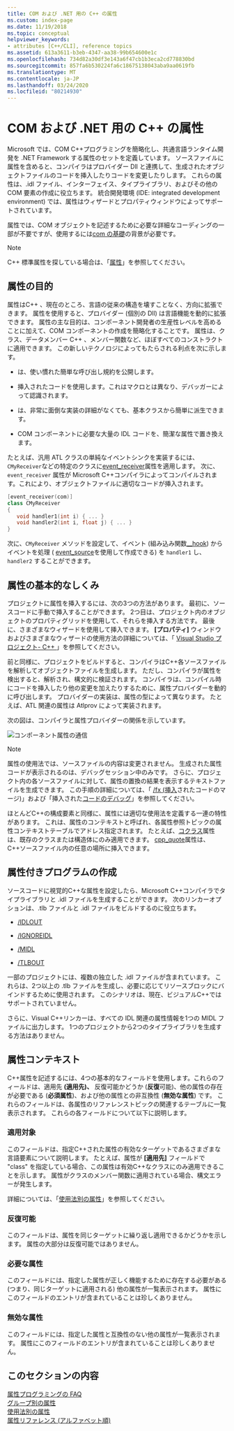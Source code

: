 ```yaml
---
title: COM および .NET 用の C++ の属性
ms.custom: index-page
ms.date: 11/19/2018
ms.topic: conceptual
helpviewer_keywords:
- attributes [C++/CLI], reference topics
ms.assetid: 613a3611-b3eb-4347-aa38-99b654600e1c
ms.openlocfilehash: 734d82a30df3e143a6f47cb1b3eca2cd778830bd
ms.sourcegitcommit: 857fa6b530224fa6c18675138043aba9aa0619fb
ms.translationtype: MT
ms.contentlocale: ja-JP
ms.lasthandoff: 03/24/2020
ms.locfileid: "80214930"
---
```

# <a name="c-attributes-for-com-and-net"></a>COM および .NET 用の C++ の属性

Microsoft では、COM C++プログラミングを簡略化し、共通言語ランタイム開発を .NET Framework する属性のセットを定義しています。 ソースファイルに属性を含めると、コンパイラはプロバイダー Dll と連携して、生成されたオブジェクトファイルのコードを挿入したりコードを変更したりします。 これらの属性は、.idl ファイル、インターフェイス、タイプライブラリ、およびその他の COM 要素の作成に役立ちます。 統合開発環境 (IDE: integrated development environment) では、属性はウィザードとプロパティウィンドウによってサポートされています。

属性では、COM オブジェクトを記述するために必要な詳細なコーディングの一部が不要ですが、使用するには[com の基礎](/windows/win32/com/the-component-object-model)の背景が必要です。

> [!NOTE]
> C++ 標準属性を探している場合は、「[属性](../../cpp/attributes.md)」を参照してください。

## <a name="purpose-of-attributes"></a>属性の目的

属性はC++ 、現在のところ、言語の従来の構造を壊すことなく、方向に拡張できます。 属性を使用すると、プロバイダー (個別の Dll) は言語機能を動的に拡張できます。 属性の主な目的は、コンポーネント開発者の生産性レベルを高めることに加えて、COM コンポーネントの作成を簡略化することです。 属性は、クラス、データメンバー C++ 、メンバー関数など、ほぼすべてのコンストラクトに適用できます。 この新しいテクノロジによってもたらされる利点を次に示します。

- は、使い慣れた簡単な呼び出し規約を公開します。

- 挿入されたコードを使用します。これはマクロとは異なり、デバッガーによって認識されます。

- は、非常に面倒な実装の詳細がなくても、基本クラスから簡単に派生できます。

- COM コンポーネントに必要な大量の IDL コードを、簡潔な属性で置き換えます。

たとえば、汎用 ATL クラスの単純なイベントシンクを実装するには、`CMyReceiver`などの特定のクラスに[event_receiver](event-receiver.md)属性を適用します。 次に、`event_receiver` 属性が Microsoft C++コンパイラによってコンパイルされます。これにより、オブジェクトファイルに適切なコードが挿入されます。

```cpp
[event_receiver(com)]
class CMyReceiver
{
   void handler1(int i) { ... }
   void handler2(int i, float j) { ... }
}
```

次に、`CMyReceiver` メソッドを設定して、イベント (組み込み関数[__hook](../../cpp/hook.md)) からイベントを処理 ( [event_source](event-source.md)を使用して作成できる) を `handler1` し、`handler2` することができます。

## <a name="basic-mechanics-of-attributes"></a>属性の基本的なしくみ

プロジェクトに属性を挿入するには、次の3つの方法があります。 最初に、ソースコードに手動で挿入することができます。 2つ目は、プロジェクト内のオブジェクトのプロパティグリッドを使用して、それらを挿入する方法です。 最後に、さまざまなウィザードを使用して挿入できます。 **[プロパティ]** ウィンドウおよびさまざまなウィザードの使用方法の詳細については、「 [Visual Studio プロジェクト- C++ ](../../build/creating-and-managing-visual-cpp-projects.md)」を参照してください。

前と同様に、プロジェクトをビルドすると、コンパイラはC++各ソースファイルを解析してオブジェクトファイルを生成します。 ただし、コンパイラが属性を検出すると、解析され、構文的に検証されます。 コンパイラは、コンパイル時にコードを挿入したり他の変更を加えたりするために、属性プロバイダーを動的に呼び出します。 プロバイダーの実装は、属性の型によって異なります。 たとえば、ATL 関連の属性は Atlprov によって実装されます。

次の図は、コンパイラと属性プロバイダーの関係を示しています。

![コンポーネント属性の通信](../media/vccompattrcomm.gif "コンポーネント属性コミュニケーション")

> [!NOTE]
> 属性の使用法では、ソースファイルの内容は変更されません。 生成された属性コードが表示されるのは、デバッグセッション中のみです。 さらに、プロジェクト内の各ソースファイルに対して、属性の置換の結果を表示するテキストファイルを生成できます。 この手順の詳細については、「 [/fx (挿入](../../build/reference/fx-merge-injected-code.md)されたコードのマージ)」および「挿入された[コードのデバッグ](/visualstudio/debugger/how-to-debug-injected-code)」を参照してください。

ほとんどC++の構成要素と同様に、属性には適切な使用法を定義する一連の特性があります。 これは、属性のコンテキストと呼ばれ、各属性参照トピックの属性コンテキストテーブルでアドレス指定されます。 たとえば、[コクラス](coclass.md)属性は、既存のクラスまたは構造体にのみ適用できます。 [cpp_quote](cpp-quote.md)属性は、 C++ソースファイル内の任意の場所に挿入できます。

## <a name="building-an-attributed-program"></a>属性付きプログラムの作成

ソースコードに視覚的C++な属性を設定したら、Microsoft C++コンパイラでタイプライブラリと .idl ファイルを生成することができます。 次のリンカーオプションは、.tlb ファイルと .idl ファイルをビルドするのに役立ちます。

- [/IDLOUT](../../build/reference/idlout-name-midl-output-files.md)

- [/IGNOREIDL](../../build/reference/ignoreidl-don-t-process-attributes-into-midl.md)

- [/MIDL](../../build/reference/midl-specify-midl-command-line-options.md)

- [/TLBOUT](../../build/reference/tlbout-name-dot-tlb-file.md)

一部のプロジェクトには、複数の独立した .idl ファイルが含まれています。 これらは、2つ以上の .tlb ファイルを生成し、必要に応じてリソースブロックにバインドするために使用されます。 このシナリオは、現在、ビジュアルC++ではサポートされていません。

さらに、Visual C++リンカーは、すべての IDL 関連の属性情報を1つの MIDL ファイルに出力します。 1つのプロジェクトから2つのタイプライブラリを生成する方法はありません。

## <a name="attribute-contexts"></a><a name="contexts"></a>属性コンテキスト

C++属性を記述するには、4つの基本的なフィールドを使用します。これらのフィールドは、適用先 **(適用先)、** 反復可能かどうか (**反復**可能)、他の属性の存在が必要である (**必須属性**)、および他の属性との非互換性 (**無効な属性**) です。 これらのフィールドは、各属性のリファレンストピックの関連するテーブルに一覧表示されます。 これらの各フィールドについて以下に説明します。

### <a name="applies-to"></a>適用対象

このフィールドは、指定C++された属性の有効なターゲットであるさまざまな言語要素について説明します。 たとえば、属性が **[適用先]** フィールドで "class" を指定している場合、この属性は有効C++なクラスにのみ適用できることを示します。 属性がクラスのメンバー関数に適用されている場合、構文エラーが発生します。

詳細については、「[使用法別の属性](attributes-by-usage.md)」を参照してください。

### <a name="repeatable"></a>反復可能

このフィールドは、属性を同じターゲットに繰り返し適用できるかどうかを示します。 属性の大部分は反復可能ではありません。

### <a name="required-attributes"></a>必要な属性

このフィールドには、指定した属性が正しく機能するために存在する必要がある (つまり、同じターゲットに適用される) 他の属性が一覧表示されます。 属性にこのフィールドのエントリが含まれていることは珍しくありません。

### <a name="invalid-attributes"></a>無効な属性

このフィールドには、指定した属性と互換性のない他の属性が一覧表示されます。 属性にこのフィールドのエントリが含まれていることは珍しくありません。

## <a name="in-this-section"></a>このセクションの内容

[属性プログラミングの FAQ](attribute-programming-faq.md)<br/>
[グループ別の属性](attributes-by-group.md)<br/>
[使用法別の属性](attributes-by-usage.md)<br/>
[属性リファレンス (アルファベット順)](attributes-alphabetical-reference.md)
